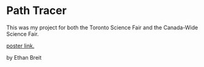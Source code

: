 # Path Tracer


This was my project for both the Toronto Science Fair and the Canada-Wide Science Fair.

[poster link.](https://drive.google.com/file/d/1Hxh3aBDP-yFP6fcJkixy4gmKaeILhxK7/view)

by Ethan Breit
